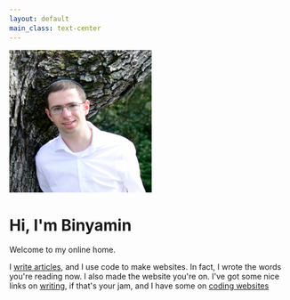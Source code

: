```yaml
---
layout: default
main_class: text-center
---
```


<img src="/assets/img/profile.png" alt="" width="256" />

# Hi, I'm Binyamin

Welcome to my online home.

I [write articles](/blog), and I use code to make websites. In fact, I wrote the words you're reading now. I also made the website you're on. I've got some nice links on [writing](/favorites#writing), if that's your jam, and I have some on [coding websites](/favorites#code)